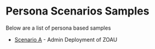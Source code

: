 # Persona Scenarios Samples
Below are a list of persona based samples

- [Scenario A](/docs/scenarios/scenarioA.md) - Admin Deployment of ZOAU
